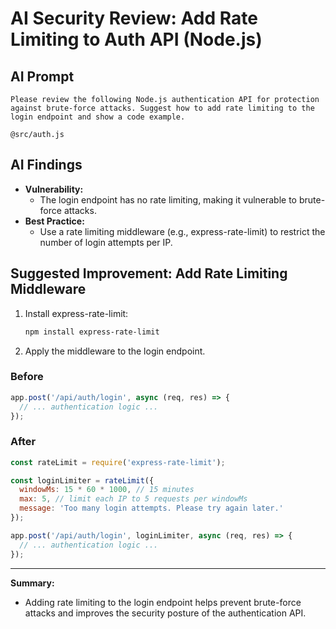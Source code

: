 # AI Security Review: Add Rate Limiting to Auth API (Node.js)

## AI Prompt
```
Please review the following Node.js authentication API for protection against brute-force attacks. Suggest how to add rate limiting to the login endpoint and show a code example.

@src/auth.js
```

## AI Findings
- **Vulnerability:**
  - The login endpoint has no rate limiting, making it vulnerable to brute-force attacks.
- **Best Practice:**
  - Use a rate limiting middleware (e.g., express-rate-limit) to restrict the number of login attempts per IP.

## Suggested Improvement: Add Rate Limiting Middleware
1. Install express-rate-limit:
   ```bash
   npm install express-rate-limit
   ```
2. Apply the middleware to the login endpoint.

### Before
```js
app.post('/api/auth/login', async (req, res) => {
  // ... authentication logic ...
});
```

### After
```js
const rateLimit = require('express-rate-limit');

const loginLimiter = rateLimit({
  windowMs: 15 * 60 * 1000, // 15 minutes
  max: 5, // limit each IP to 5 requests per windowMs
  message: 'Too many login attempts. Please try again later.'
});

app.post('/api/auth/login', loginLimiter, async (req, res) => {
  // ... authentication logic ...
});
```

---

**Summary:**
- Adding rate limiting to the login endpoint helps prevent brute-force attacks and improves the security posture of the authentication API. 